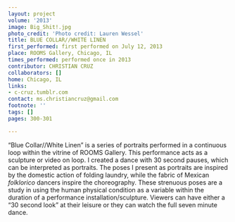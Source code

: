 ```yaml
---
layout: project
volume: '2013'
image: Big_Shit!.jpg
photo_credit: 'Photo credit: Lauren Wessel'
title: BLUE COLLAR//WHITE LINEN
first_performed: first performed on July 12, 2013
place: ROOMS Gallery, Chicago, IL
times_performed: performed once in 2013
contributor: CHRISTIAN CRUZ
collaborators: []
home: Chicago, IL
links:
- c-cruz.tumblr.com
contact: ms.christiancruz@gmail.com
footnote: ''
tags: []
pages: 300-301

---
```


“Blue Collar//White Linen” is a series of portraits performed in a continuous loop within the vitrine of ROOMS Gallery. This performance acts as a sculpture or video on loop. I created a dance with 30 second pauses, which can be interpreted as portraits. The poses I present as portraits are inspired by the domestic action of folding laundry, while the fabric of Mexican _folklorico_ dancers inspire the choreography. These strenuous poses are a study in using the human physical condition as a variable within the duration of a performance installation/sculpture. Viewers can have either a “30 second look” at their leisure or they can watch the full seven minute dance.
